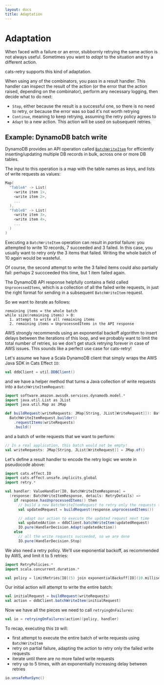 ```yaml
---
layout: docs
title: Adaptation
---
```


# Adaptation

When faced with a failure or an error, stubbornly retrying the same action is
not always useful. Sometimes you want to _adapt_ to the situation and try a
different action.

cats-retry supports this kind of adaptation.

When using any of the combinators, you pass in a result handler. This handler
can inspect the result of the action (or the error that the action raised,
depending on the combinator), perform any necessary logging, then decide what to
do next:
* `Stop`, either because the result is a successful one, so there is no need to
  retry, or because the error was so bad it's not worth retrying
* `Continue`, meaning to keep retrying, assuming the retry policy agrees to
* `Adapt` to a new action. This action will be used on subsequent retries.

## Example: DynamoDB batch write

DynamoDB provides an API operation called
[`BatchWriteItem`](https://docs.aws.amazon.com/amazondynamodb/latest/APIReference/API_BatchWriteItem.html)
for efficiently inserting/updating multiple DB records in bulk, across one or
more DB tables.

The input to this operation is a map with the table names as keys, and lists of
write requests as values:

```scala
Map(
  "TableA" -> List(
    <write item 1>,
    <write item 2>,
    ...
  ),
  "TableB" -> List(
    <write item 3>,
    <write item 4>,
    ...
  )
)
```

Executing a `BatchWriteItem` operation can result in *partial* failure: you
attempted to write 10 records, 7 succeeded and 3 failed. In this case, you
usually want to retry *only* the 3 items that failed. Writing the whole batch of
10 again would be wasteful.

Of course, the second attempt to write the 3 failed items could also partially
fail: perhaps 2 succceeded this time, but 1 item failed again.

The DynamoDB API response helpfully contains a field called `UnprocessedItems`,
which is a collection of all the failed write requests, in just the right format
for sending in a subsequent `BatchWriteItem` request.

So we want to iterate as follows:

```plaintext
remaining items = the whole batch
while size(remaining items) > 0:
  1. attempt to write all remaining items
  2. remaining items = UnprocessedItems in the API response
```

AWS strongly recommends using an exponential backoff algorithm to insert delays
between the iterations of this loop, and we probably want to limit the total
number of retries, so we don't get stuck retrying forever in case of AWS issues.
This sounds like a perfect use case for cats-retry!

Let's assume we have a Scala DynamoDB client that simply wraps the AWS Java SDK
in Cats Effect `IO`:

```scala mdoc:silent
val ddbClient = util.DDBClient()
```

and we have a helper method that turns a Java collection of write requests into
a `BatchWriteItemRequest`:

```scala mdoc:silent
import software.amazon.awssdk.services.dynamodb.model.*
import java.util.List as JList
import java.util.Map as JMap

def buildRequest(writeRequests: JMap[String, JList[WriteRequest]]): BatchWriteItemRequest = 
  BatchWriteItemRequest.builder()
    .requestItems(writeRequests)
    .build()
```

and a batch of write requests that we want to perform:

```scala mdoc:silent
// In a real application, this batch would not be empty!
val writeRequests: JMap[String, JList[WriteRequest]] = JMap.of()
```

Let's define a result handler to encode the retry logic we wrote in pseudocode above:

```scala mdoc:silent
import cats.effect.IO
import cats.effect.unsafe.implicits.global
import retry.*

val handler: ValueHandler[IO, BatchWriteItemResponse] =
  (response: BatchWriteItemResponse, details: RetryDetails) =>
    if response.hasUnprocessedItems() then
      // build a new BatchWriteItemRequest to retry only the requests that failed
      val updatedRequest = buildRequest(response.unprocessedItems())

      // adapt our action to execute the updated request next time
      val updatedAction = ddbClient.batchWriteItem(updatedRequest)
      IO.pure(HandlerDecision.Adapt(updatedAction))
    else
      // all the write requests succeeded, so we are done
      IO.pure(HandlerDecision.Stop)
```

We also need a retry policy. We'll use exponential backoff, as recommended by
AWS, and limit it to 5 retries:

```scala mdoc:silent
import RetryPolicies.*
import scala.concurrent.duration.*

val policy = limitRetries[IO](5) join exponentialBackoff[IO](10.milliseconds)
```

Our initial action will attempt to write the entire batch:

```scala mdoc:silent
val initialRequest = buildRequest(writeRequests)
val action = ddbClient.batchWriteItem(initialRequest)
```

Now we have all the pieces we need to call `retryingOnFailures`:

```scala mdoc:silent
val io = retryingOnFailures(action)(policy, handler)
```

To recap, executing this `IO` will:
* first attempt to execute the entire batch of write requests using `BatchWriteItem`
* retry on partial failure, adapting the action to retry only the failed write requests
* iterate until there are no more failed write requests
* retry up to 5 times, with an exponentially increasing delay between retries

```scala mdoc
io.unsafeRunSync()
```

